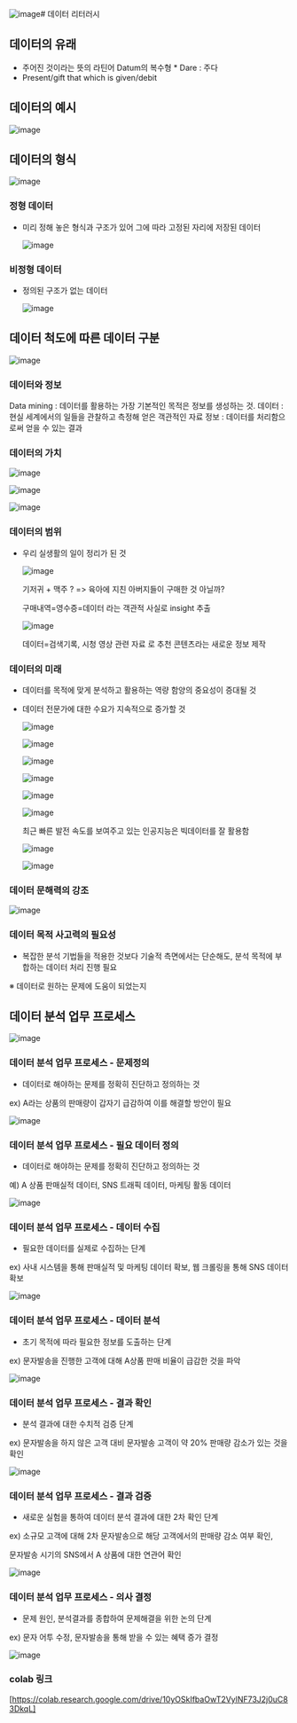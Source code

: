 ![image](https://github.com/user-attachments/assets/3e28b48d-c452-4823-92ab-21a3b871bab6)# 데이터 리터러시

## 데이터의 유래

- 주어진 것이라는 뜻의 라틴어 Datum의 복수형 * Dare : 주다
- Present/gift that which is given/debit

## 데이터의 예시
  
  ![image](https://github.com/user-attachments/assets/189d15ba-f45c-4731-a2b7-5e0af7f6bbe2)

## 데이터의 형식

  ![image](https://github.com/user-attachments/assets/68f03a72-fd7f-45c9-83aa-f95504c7ae41)

### 정형 데이터

- 미리 정해 놓은 형식과 구조가 있어 그에 따라 고정된 자리에 저장된 데이터

  ![image](https://github.com/user-attachments/assets/7956425b-d1fe-49ca-b601-f028bc4f51ac)

### 비정형 데이터

- 정의된 구조가 없는 데이터

  ![image](https://github.com/user-attachments/assets/452a7fdb-8409-47eb-a876-77e4d6b67063)

## 데이터 척도에 따른 데이터 구분

  ![image](https://github.com/user-attachments/assets/be08ccd3-6c15-4097-8267-10c56b44ba62)

### 데이터와 정보

Data mining : 데이터를 활용하는 가장 기본적인 목적은 정보를 생성하는 것.
데이터 : 현실 세계에서의 일들을 관찰하고 측정해 얻은 객관적인 자료
정보 : 데이터를 처리함으로써 얻을 수 있는 결과

### 데이터의 가치

  ![image](https://github.com/user-attachments/assets/d608767c-5e4a-4c85-bb4c-6e53828405cc)

  ![image](https://github.com/user-attachments/assets/0166633e-18bf-4181-bdbc-5aec4b32b223)

  ![image](https://github.com/user-attachments/assets/43692c23-0381-4519-a202-7590606b960c)



### 데이터의 범위

- 우리 실생활의 일이 정리가 된 것

    ![image](https://github.com/user-attachments/assets/213a3a6d-ee70-49c1-b62d-e2d05be10ac6)
  
    기저귀 + 맥주 ? => 육아에 지친 아버지들이 구매한 것 아닐까?
  
    구매내역=영수증=데이터 라는 객관적 사실로 insight 추출

    ![image](https://github.com/user-attachments/assets/898e90d1-ac2b-45d6-943d-8c7b42137b6a)
  
    데이터=검색기록, 시청 영상 관련 자료 로 추천 콘텐츠라는 새로운 정보 제작

### 데이터의 미래

- 데이터를 목적에 맞게 분석하고 활용하는 역량 함양의 중요성이 증대될 것

- 데이터 전문가에 대한 수요가 지속적으로 증가할 것

  ![image](https://github.com/user-attachments/assets/ceaeabb3-a7df-4ec0-a69e-922912537295)

  ![image](https://github.com/user-attachments/assets/30409b7d-a787-45b1-9e41-0009b04a8023)

  ![image](https://github.com/user-attachments/assets/d2415c9c-672d-4ffb-a4dc-23868e97d793)

  ![image](https://github.com/user-attachments/assets/c2e79a32-e9a4-40b4-88c6-1520199dd01c)

  ![image](https://github.com/user-attachments/assets/c39c18d4-9586-4261-a312-a1ecbe58a9a4)

  ![image](https://github.com/user-attachments/assets/2a1ec4fb-bd39-4a48-9305-f025a0737724)
  
  최근 빠른 발전 속도를 보여주고 있는 인공지능은 빅데이터를 잘 활용함

  ![image](https://github.com/user-attachments/assets/30606b36-c159-42ae-9c60-4f433cb647d8)

  ![image](https://github.com/user-attachments/assets/0b763c4e-b38b-47e7-9329-d6622b54b31f)

### 데이터 문해력의 강조

  ![image](https://github.com/user-attachments/assets/f121f042-6820-4259-a088-0d1023049e52)

### 데이터 목적 사고력의 필요성

- 복잡한 분석 기법들을 적용한 것보다 기술적 측면에서는 단순해도, 분석 목적에 부합하는 데이터 처리 진행 필요
  
※ 데이터로 원하는 문제에 도움이 되었는지

## 데이터 분석 업무 프로세스

  ![image](https://github.com/user-attachments/assets/4c30421e-b413-4139-b0a1-caba063e4235)

### 데이터 분석 업무 프로세스 - 문제정의

- 데이터로 해야하는 문제를 정확히 진단하고 정의하는 것
  
ex) A라는 상품의 판매량이 갑자기 급감하여 이를 해결할 방안이 필요

  ![image](https://github.com/user-attachments/assets/f5ac2264-27da-453d-b5ef-65a5d1629d7b)

### 데이터 분석 업무 프로세스 - 필요 데이터 정의

- 데이터로 해야하는 문제를 정확히 진단하고 정의하는 것
  
예) A 상품 판매실적 데이터, SNS 트래픽 데이터, 마케팅 활동 데이터

  ![image](https://github.com/user-attachments/assets/5eb110ac-f0bb-4e9a-9ad3-c4e58b9135fa)

### 데이터 분석 업무 프로세스 - 데이터 수집

- 필요한 데이터를 실제로 수집하는 단계
  
ex) 사내 시스템을 통해 판매실적 및 마케팅 데이터 확보, 웹 크롤링을 통해 SNS 데이터 확보

  ![image](https://github.com/user-attachments/assets/cf352e70-811f-4be2-9117-73421e7dc7eb)

### 데이터 분석 업무 프로세스 - 데이터 분석

- 초기 목적에 따라 필요한 정보를 도출하는 단계
  
ex) 문자발송을 진행한 고객에 대해 A상품 판매 비율이 급감한 것을 파악

  ![image](https://github.com/user-attachments/assets/4619dc21-cf88-41aa-abf2-4f523794f5cb)

### 데이터 분석 업무 프로세스 - 결과 확인

- 분석 결과에 대한 수치적 검증 단계
  
ex) 문자발송을 하지 않은 고객 대비 문자발송 고객이 약 20% 판매량 감소가 있는 것을 확인

  ![image](https://github.com/user-attachments/assets/71bd754b-d705-4879-a380-deb3390f6dcd)

### 데이터 분석 업무 프로세스 - 결과 검증

- 새로운 실험을 통하여 데이터 분석 결과에 대한 2차 확인 단계
  
ex) 소규모 고객에 대해 2차 문자발송으로 해당 고객에서의 판매량 감소 여부 확인,

문자발송 시기의 SNS에서 A 상품에 대한 연관어 확인

  ![image](https://github.com/user-attachments/assets/50f392ec-9796-4f3f-9171-9beada26dc6b)

### 데이터 분석 업무 프로세스 - 의사 결정

- 문제 원인, 분석결과를 종합하여 문제해결을 위한 논의 단계
  
ex) 문자 어투 수정, 문자발송을 통해 받을 수 있는 혜택 증가 결정

  ![image](https://github.com/user-attachments/assets/6455607b-de7e-4f56-907b-5f992c0ac0c5)


### colab 링크

[https://colab.research.google.com/drive/10yOSkIfbaOwT2VylNF73J2j0uC83DkqL]
  

